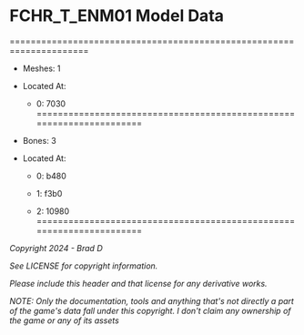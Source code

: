 # FCHR_T_ENM01 Model Data
=====================================================================

* Meshes: 1

* Located At:

  * 0: 7030
=====================================================================

* Bones: 3

* Located At:

  * 0: b480

  * 1: f3b0

  * 2: 10980
=====================================================================

*Copyright 2024 - Brad D*

*See LICENSE for copyright information.*

*Please include this header and that license for any derivative works.*

*NOTE: Only the documentation, tools and anything that's not directly a part of the game's data fall under this copyright. I don't claim any ownership of the game or any of its assets*

